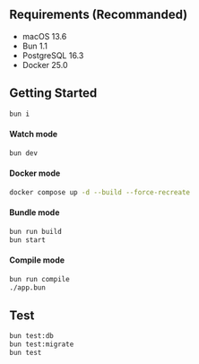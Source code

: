 ## Requirements (Recommanded)

- macOS 13.6
- Bun 1.1
- PostgreSQL 16.3
- Docker 25.0

## Getting Started

```bash
bun i
```

#### Watch mode

```bash
bun dev
```

#### Docker mode

```bash
docker compose up -d --build --force-recreate
```

#### Bundle mode

```bash
bun run build
bun start
```

#### Compile mode

```bash
bun run compile
./app.bun
```

## Test

```bash
bun test:db
bun test:migrate
bun test
```
